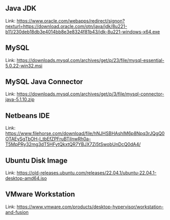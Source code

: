 ## Java JDK
Link: https://www.oracle.com/webapps/redirect/signon?nexturl=https://download.oracle.com/otn/java/jdk/8u221-b11/230deb18db3e4014bb8e3e8324f81b43/jdk-8u221-windows-x64.exe
## MySQL
Link: https://downloads.mysql.com/archives/get/p/23/file/mysql-essential-5.0.22-win32.msi
## MySQL Java Connector
Link: https://downloads.mysql.com/archives/get/p/3/file/mysql-connector-java-5.1.10.zip
## Netbeans IDE
Link: https://www.filehorse.com/download/file/hNJHSBHAshlM6p8Npq3rJQgQ0OTAEySgTbOH-l_tbEfZPFruBTilnwRh0a-T5MpPRy32mg3dT5HFytQkxtQR7YBJX7Zi5tSwobUnDcQ0dA4/
## Ubuntu Disk Image
Link: https://old-releases.ubuntu.com/releases/22.04.1/ubuntu-22.04.1-desktop-amd64.iso
## VMware Workstation
Link: https://www.vmware.com/products/desktop-hypervisor/workstation-and-fusion
